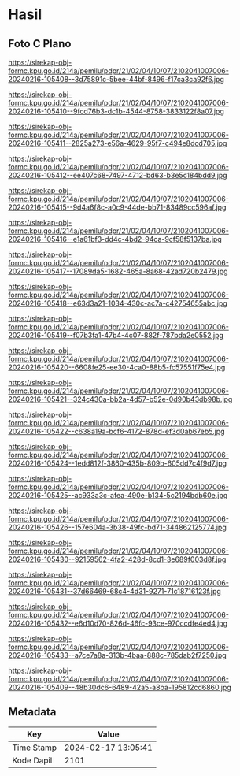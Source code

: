 # Hasil

## Foto C Plano

https://sirekap-obj-formc.kpu.go.id/214a/pemilu/pdpr/21/02/04/10/07/2102041007006-20240216-105408--3d75891c-5bee-44bf-8496-f17ca3ca92f6.jpg

https://sirekap-obj-formc.kpu.go.id/214a/pemilu/pdpr/21/02/04/10/07/2102041007006-20240216-105410--9fcd76b3-dc1b-4544-8758-3833122f8a07.jpg

https://sirekap-obj-formc.kpu.go.id/214a/pemilu/pdpr/21/02/04/10/07/2102041007006-20240216-105411--2825a273-e56a-4629-95f7-c494e8dcd705.jpg

https://sirekap-obj-formc.kpu.go.id/214a/pemilu/pdpr/21/02/04/10/07/2102041007006-20240216-105412--ee407c68-7497-4712-bd63-b3e5c184bdd9.jpg

https://sirekap-obj-formc.kpu.go.id/214a/pemilu/pdpr/21/02/04/10/07/2102041007006-20240216-105415--9d4a6f8c-a0c9-44de-bb71-83489cc596af.jpg

https://sirekap-obj-formc.kpu.go.id/214a/pemilu/pdpr/21/02/04/10/07/2102041007006-20240216-105416--e1a61bf3-dd4c-4bd2-94ca-9cf58f5137ba.jpg

https://sirekap-obj-formc.kpu.go.id/214a/pemilu/pdpr/21/02/04/10/07/2102041007006-20240216-105417--17089da5-1682-465a-8a68-42ad720b2479.jpg

https://sirekap-obj-formc.kpu.go.id/214a/pemilu/pdpr/21/02/04/10/07/2102041007006-20240216-105418--e63d3a21-1034-430c-ac7a-c42754655abc.jpg

https://sirekap-obj-formc.kpu.go.id/214a/pemilu/pdpr/21/02/04/10/07/2102041007006-20240216-105419--f07b3fa1-47b4-4c07-882f-787bda2e0552.jpg

https://sirekap-obj-formc.kpu.go.id/214a/pemilu/pdpr/21/02/04/10/07/2102041007006-20240216-105420--6608fe25-ee30-4ca0-88b5-fc57551f75e4.jpg

https://sirekap-obj-formc.kpu.go.id/214a/pemilu/pdpr/21/02/04/10/07/2102041007006-20240216-105421--324c430a-bb2a-4d57-b52e-0d90b43db98b.jpg

https://sirekap-obj-formc.kpu.go.id/214a/pemilu/pdpr/21/02/04/10/07/2102041007006-20240216-105422--c638a19a-bcf6-4172-878d-ef3d0ab67eb5.jpg

https://sirekap-obj-formc.kpu.go.id/214a/pemilu/pdpr/21/02/04/10/07/2102041007006-20240216-105424--1edd812f-3860-435b-809b-605dd7c4f9d7.jpg

https://sirekap-obj-formc.kpu.go.id/214a/pemilu/pdpr/21/02/04/10/07/2102041007006-20240216-105425--ac933a3c-afea-490e-b134-5c2194bdb60e.jpg

https://sirekap-obj-formc.kpu.go.id/214a/pemilu/pdpr/21/02/04/10/07/2102041007006-20240216-105426--157e604a-3b38-49fc-bd71-344862125774.jpg

https://sirekap-obj-formc.kpu.go.id/214a/pemilu/pdpr/21/02/04/10/07/2102041007006-20240216-105430--92159562-4fa2-428d-8cd1-3e689f003d8f.jpg

https://sirekap-obj-formc.kpu.go.id/214a/pemilu/pdpr/21/02/04/10/07/2102041007006-20240216-105431--37d66469-68c4-4d31-9271-71c18716123f.jpg

https://sirekap-obj-formc.kpu.go.id/214a/pemilu/pdpr/21/02/04/10/07/2102041007006-20240216-105432--e6d10d70-826d-46fc-93ce-970ccdfe4ed4.jpg

https://sirekap-obj-formc.kpu.go.id/214a/pemilu/pdpr/21/02/04/10/07/2102041007006-20240216-105433--a7ce7a8a-313b-4baa-888c-785dab2f7250.jpg

https://sirekap-obj-formc.kpu.go.id/214a/pemilu/pdpr/21/02/04/10/07/2102041007006-20240216-105409--48b30dc6-6489-42a5-a8ba-195812cd6860.jpg


## Metadata

| Key        | Value               |
| ---------- | ------------------- |
| Time Stamp | 2024-02-17 13:05:41 |
| Kode Dapil | 2101                |




